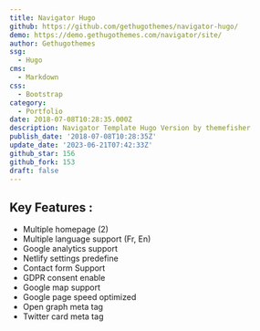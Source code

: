 ```yaml
---
title: Navigator Hugo
github: https://github.com/gethugothemes/navigator-hugo/
demo: https://demo.gethugothemes.com/navigator/site/
author: Gethugothemes
ssg:
  - Hugo
cms:
  - Markdown
css:
  - Bootstrap
category:
  - Portfolio
date: 2018-07-08T10:28:35.000Z
description: Navigator Template Hugo Version by themefisher
publish_date: '2018-07-08T10:28:35Z'
update_date: '2023-06-21T07:42:33Z'
github_star: 156
github_fork: 153
draft: false
---
```


## Key Features :

- Multiple homepage (2)
- Multiple language support (Fr, En)
- Google analytics support
- Netlify settings predefine
- Contact form Support
- GDPR consent enable
- Google map support
- Google page speed optimized
- Open graph meta tag
- Twitter card meta tag
